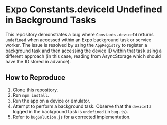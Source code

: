# Expo Constants.deviceId Undefined in Background Tasks

This repository demonstrates a bug where `Constants.deviceId` returns `undefined` when accessed within an Expo background task or service worker.  The issue is resolved by using the `AppRegistry` to register a background task and then accessing the device ID within that task using a different approach (in this case, reading from AsyncStorage which should have the ID stored in advance). 

## How to Reproduce

1. Clone this repository.
2. Run `npm install`.
3. Run the app on a device or emulator.
4. Attempt to perform a background task.  Observe that the `deviceId` logged in the background task is `undefined` (in `bug.js`).
5. Refer to `bugSolution.js` for a corrected implementation.